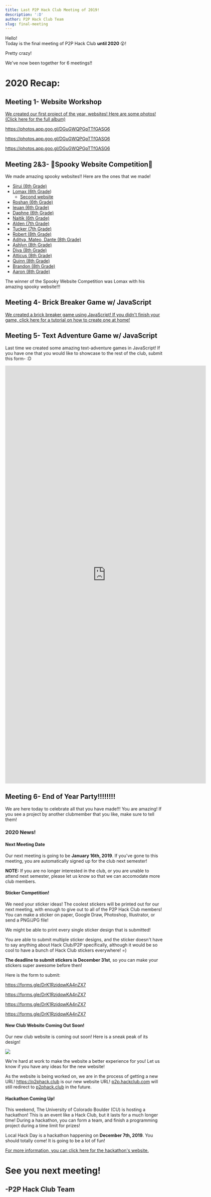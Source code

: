```yaml
---
title: Last P2P Hack Club Meeting of 2019!
description: ':D'
author: P2P Hack Club Team
slug: final-meeting
---
```

Hello!\
Today is the final meeting of P2P Hack Club **until 2020** 😲!

Pretty crazy!

We've now been together for 6 meetings!!

# 2020 Recap:

## Meeting 1- Website Workshop

[We created our first project of the year, websites! Here are some photos! (Click here for the full album)](https://photos.app.goo.gl/DGuGWQPGpTTfGASG6)

<https://photos.app.goo.gl/DGuGWQPGpTTfGASG6>

<https://photos.app.goo.gl/DGuGWQPGpTTfGASG6>

<https://photos.app.goo.gl/DGuGWQPGpTTfGASG6>

## Meeting 2&3- 🎃Spooky Website Competition🎃

We made amazing spooky websites!! Here are the ones that we made!

* [Sirui (6th Grade)](https://www.pumatech.org/club/Wang.Sirui/Creepy)
* [Lomax (6th Grade](https://www.pumatech.org/club/Phillips.Oliver/scary_cober_ritual.html))
  * [Second website](http://chadswork.com/lomax.html)
* [Roshan (6th Grade)](https://www.pumatech.org/club/Bharadwaj.Roshan/DEATHLY_creepy.html)
* [Ieuan (6th Grade)](https://www.pumatech.org/club/Bharadwaj.Roshan/DEATHLY_creepy.html)
* [Daphne (6th Grade)](https://www.pumatech.org/club/Schweiger.Daphne/SPPOKIKIE)
* [Naitik (6th Grade)](https://www.pumatech.org/club/Sinha.Naitik/index.html)
* [Alden (7th Grade)](https://www.pumatech.org/club/Sanders.Alden/Spooky_Website_Competition_-_)
* [Tucker (7th Grade)](https://www.pumatech.org/club/Haley.Tucker/Spooky.html)
* [Robert (8th Grade)](https://www.pumatech.org/club/Gable.Robert/Hello.html/Hellomain.html)
* [Aditya, Mateo, Dante (8th Grade)](https://www.pumatech.org/shared/shared/45862825ca9df344ac8349a28a16d1f6/Spooky_Website.html)
* [Ashlyn (8th Grade)](https://www.pumatech.org/club/Kerrane.Ashlyn/UWU?timestamp=1571953762554)
* [Diya (8th Grade)](https://www.pumatech.org/club/Narasimhan.Diya/spooky.html)
* [Atticus (8th Grade)](https://www.pumatech.org/club/Phillips.Atticus/Spooky%20Scary%20Skeletons/SpookyScarySkeletons.html)
* [Quinn (8th Grade)](https://www.pumatech.org/club/Burns.Quinn/Spooky.html)
* [Brandon (8th Grade)](https://www.pumatech.org/club/Hughes.Brandon/Spooky.html)
* [Aaron (8th Grade)](https://www.pumatech.org/club/Aaron_Chen.Vincentius/index)

The winner of the Spooky Website Competition was Lomax with his amazing spooky website!!!

## Meeting 4- Brick Breaker Game w/ JavaScript

[We created a brick breaker game using JavaScript! If you didn't finish your game, click here for a tutorial on how to create one at home!](https://developer.mozilla.org/en-US/docs/Games/Tutorials/2D_Breakout_game_pure_JavaScript)

## Meeting 5- Text Adventure Game w/ JavaScript

Last time we created some amazing text-adventure games in JavaScript! If you have one that you would like to showcase to the rest of the club, submit this form- :D

<iframe src="https://docs.google.com/forms/d/e/1FAIpQLSd4ieVFqauKGMwNYJPjXgOv11-BIOzO233y7U9ZMBC_ilK0uA/viewform?embedded=true" width="640" height="1330" frameborder="0" marginheight="0" marginwidth="0">Loading…</iframe>

## Meeting 6- End of Year Party!!!!!!!!

We are here today to celebrate all that you have made!!! You are amazing! If you see a project by another clubmember that you like, make sure to tell them!

### 2020 News!

#### Next Meeting Date

Our next meeting is going to be **January 16th, 2019**. If you've gone to this meeting, you are automatically signed up for the club next semester!

**NOTE:** If you are no longer interested in the club, or you are unable to attend next semester, please let us know so that we can accomodate more club members.

#### Sticker Competition!

We need your sticker ideas! The coolest stickers will be printed out for our next meeting, with enough to give out to all of the P2P Hack Club members! You can make a sticker on paper, Google Draw, Photoshop, Illustrator, or send a PNG/JPG file!

We might be able to print every single sticker design that is submitted! 

You are able to submit multiple sticker designs, and the sticker doesn't have to say anything about Hack Club/P2P specifically, although it would be so cool to have a bunch of Hack Club stickers everywhere! =)

**The deadline to submit stickers is December 31st**, so you can make your stickers super awesome before then!

Here is the form to submit:

<https://forms.gle/DrK1RzjdqwKA4nZX7>

<https://forms.gle/DrK1RzjdqwKA4nZX7>

<https://forms.gle/DrK1RzjdqwKA4nZX7>

<https://forms.gle/DrK1RzjdqwKA4nZX7>

#### New Club Website Coming Out Soon!

Our new club website is coming out soon! Here is a sneak peak of its design!

![](/img/website-header.png)

We're hard at work to make the website a better experience for you! Let us know if you have any ideas for the new website!

As the website is being worked on, we are in the process of getting a new URL! <https://p2phack.club> is our new website URL! [p2p.hackclub.com](https://p2p.hackclub.com) will still redirect to [p2phack.club](https://p2phack.club) in the future.

#### Hackathon Coming Up!

This weekend, The University of Colorado Boulder (CU) is hosting a hackathon! This is an event like a Hack Club, but it lasts for a much longer time! During a hackathon, you can form a team, and finish a programming project during a time limit for prizes!

Local Hack Day is a hackathon happening on **December 7th, 2019**. You should totally come! It is going to be a lot of fun! 

[For more information, you can click here for the hackathon's website.](https://local.hackcu.org/)

# See you next meeting!

## \-P2P Hack Club Team
